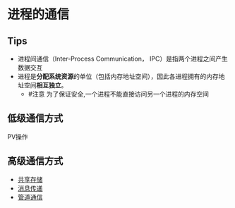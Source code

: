 # 进程的通信
## Tips
- 进程间通信（Inter-Process Communication， IPC）是指两个进程之间产生数据交互
- 进程是**分配系统资源**的单位（包括内存地址空间），因此各进程拥有的内存地址空间**相互独立**。
	- #注意 为了保证安全,一个进程不能直接访问另一个进程的内存空间
## 低级通信方式
PV操作
## 高级通信方式
- [共享存储](考研/408/操作系统/共享存储.md)
- [消息传递](考研/408/操作系统/消息传递.md)
- [管道通信](考研/408/操作系统/管道通信.md)
